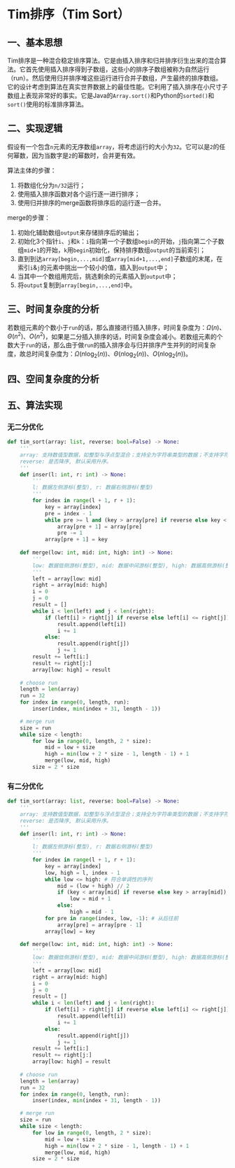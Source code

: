 # Tim排序（Tim Sort）

## 一、基本思想

Tim排序是一种混合稳定排序算法。它是由插入排序和归并排序衍生出来的混合算法。它首先使用插入排序得到子数组，这些小的排序子数组被称为自然运行（run）。然后使用归并排序堆这些运行进行合并子数组，产生最终的排序数组。它的设计考虑到算法在真实世界数据上的最佳性能。它利用了插入排序在小尺寸子数组上表现非常好的事实。它是Java的`Array.sort()`和Python的`sorted()`和`sort()`使用的标准排序算法。

## 二、实现逻辑

假设有一个包含`n`元素的无序数组`array`，将考虑运行的大小为`32`。它可以是`2`的任何幂数，因为当数字是`2`的幂数时，合并更有效。

算法主体的步骤：
1. 将数组化分为`n/32`运行；
2. 使用插入排序函数对各个运行逐一进行排序；
3. 使用归并排序的merge函数将排序后的运行逐一合并。

merge的步骤：
1. 初始化辅助数组`output`来存储排序后的输出；
2. 初始化3个指针`i`、`j`和`k`：`i`指向第一个子数组`begin`的开始，`j`指向第二个子数组`mid+1`的开始，`k`用`begin`初始化，保持排序数组`output`的当前索引；
3. 直到到达`array[begin,...,mid]`或`array[mid+1,...,end]`子数组的末尾，在索引`i`&`j`的元素中挑出一个较小的值，插入到`output`中；
4. 当其中一个数组用完后，挑选剩余的元素插入到`output`中；
5. 将`output`复制到`array[begin,...,end]`中。

## 三、时间复杂度的分析

若数组元素的个数小于`run`的话，那么直接进行插入排序，时间复杂度为：$\Omega(n)$、$\Theta(n^2)$、$O(n^2)$，如果是二分插入排序的话，时间复杂度会减小。若数组元素的个数大于`run`的话，那么由于做`run`的插入排序会与归并排序产生并列的时间复杂度，故总时间复杂度为：$\Omega(n \log_2(n))$、$\Theta(n \log_2(n))$、$O(n \log_2(n))$。

## 四、空间复杂度的分析

## 五、算法实现

### 无二分优化

```python
def tim_sort(array: list, reverse: bool=False) -> None:
    '''
    array: 支持数值型数据，如整型与浮点型混合；支持全为字符串类型的数据；不支持字符串型与数值型混合。
    reverse: 是否降序, 默认采用升序。
    '''
    def inser(l: int, r: int) -> None:
        '''
        l: 数据左侧游标(整型), r: 数据右侧游标(整型)
        '''
        for index in range(l + 1, r + 1):
            key = array[index]
            pre = index - 1
            while pre >= l and (key > array[pre] if reverse else key < array[pre]):
                array[pre + 1] = array[pre]
                pre -= 1
            array[pre + 1] = key
    
    def merge(low: int, mid: int, high: int) -> None:
        '''
        low: 数据低侧游标(整型), mid: 数据中间游标(整型), high: 数据高侧游标(整型)
        '''
        left = array[low: mid]
        right = array[mid: high]
        i = 0
        j = 0
        result = []
        while i < len(left) and j < len(right):
            if (left[i] > right[j] if reverse else left[i] <= right[j]):
                result.append(left[i])
                i += 1
            else:
                result.append(right[j])
                j += 1
        result += left[i:]
        result += right[j:]
        array[low: high] = result
    
    # choose run
    length = len(array)
    run = 32
    for index in range(0, length, run):
        inser(index, min(index + 31, length - 1))

    # merge run
    size = run
    while size < length:
        for low in range(0, length, 2 * size):
            mid = low + size
            high = min(low + 2 * size - 1, length - 1) + 1
            merge(low, mid, high)
        size = 2 * size
```

### 有二分优化

```python
def tim_sort(array: list, reverse: bool=False) -> None:
    '''
    array: 支持数值型数据，如整型与浮点型混合；支持全为字符串类型的数据；不支持字符串型与数值型混合。
    reverse: 是否降序, 默认采用升序。
    '''
    def inser(l: int, r: int) -> None:
        '''
        l: 数据左侧游标(整型), r: 数据右侧游标(整型)
        '''
        for index in range(l + 1, r + 1):
            key = array[index]
            low, high = l, index - 1
            while low <= high: # 符合单调性的序列
                mid = (low + high) // 2
                if (key < array[mid] if reverse else key > array[mid]):
                    low = mid + 1
                else:
                    high = mid - 1
            for pre in range(index, low, -1): # 从后往前
                array[pre] = array[pre - 1]
            array[low] = key
    
    def merge(low: int, mid: int, high: int) -> None:
        '''
        low: 数据低侧游标(整型), mid: 数据中间游标(整型), high: 数据高侧游标(整型)
        '''
        left = array[low: mid]
        right = array[mid: high]
        i = 0
        j = 0
        result = []
        while i < len(left) and j < len(right):
            if (left[i] > right[j] if reverse else left[i] <= right[j]):
                result.append(left[i])
                i += 1
            else:
                result.append(right[j])
                j += 1
        result += left[i:]
        result += right[j:]
        array[low: high] = result
    
    # choose run
    length = len(array)
    run = 32
    for index in range(0, length, run):
        inser(index, min(index + 31, length - 1))

    # merge run
    size = run
    while size < length:
        for low in range(0, length, 2 * size):
            mid = low + size
            high = min(low + 2 * size - 1, length - 1) + 1
            merge(low, mid, high)
        size = 2 * size
```